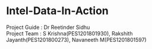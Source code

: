 # Intel-Data-In-Action
Project Guide : Dr Reetinder Sidhu
<br>
Project Team : S Krishna(PES1201801930), Rakshith Jayanth(PES1201800273), Navaneeth M(PES1201801597)
